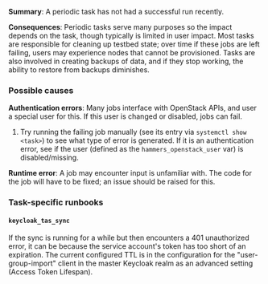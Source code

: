 **Summary**: A periodic task has not had a successful run recently.

**Consequences**: Periodic tasks serve many purposes so the impact depends on the task, though typically is limited in user impact. Most tasks are responsible for cleaning up testbed state; over time if these jobs are left failing, users may experience nodes that cannot be provisioned. Tasks are also involved in creating backups of data, and if they stop working, the ability to restore from backups diminishes.

### Possible causes

**Authentication errors**: Many jobs interface with OpenStack APIs, and user a special user for this. If this user is changed or disabled, jobs can fail.

1. Try running the failing job manually (see its entry via `systemctl show <task>`) to see what type of error is generated. If it is an authentication error, see if the user (defined as the `hammers_openstack_user` var) is disabled/missing.

**Runtime error**: A job may encounter input is unfamiliar with. The code for the job will have to be fixed; an issue should be raised for this.

### Task-specific runbooks

#### `keycloak_tas_sync`

If the sync is running for a while but then encounters a 401 unauthorized error, it can be because the service account's token has too short of an expiration. The current configured TTL is in the configuration for the "user-group-import" client in the master Keycloak realm as an advanced setting (Access Token Lifespan).